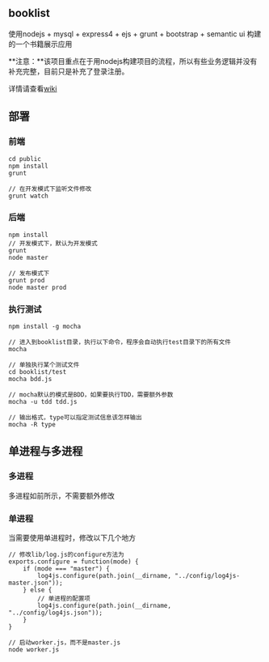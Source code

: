 ## booklist
使用nodejs + mysql + express4 + ejs + grunt + bootstrap + semantic ui 构建的一个书籍展示应用

**注意：**该项目重点在于用nodejs构建项目的流程，所以有些业务逻辑并没有补充完整，目前只是补充了登录注册。

详情请查看[wiki](https://github.com/gcfeng/booklist/wiki)

## 部署
### 前端
    cd public
    npm install
    grunt

    // 在开发模式下监听文件修改
    grunt watch

### 后端
    npm install
    // 开发模式下，默认为开发模式
    grunt
    node master

    // 发布模式下
    grunt prod
    node master prod

### 执行测试
    npm install -g mocha

    // 进入到booklist目录，执行以下命令，程序会自动执行test目录下的所有文件
    mocha

    // 单独执行某个测试文件
    cd booklist/test
    mocha bdd.js

    // mocha默认的模式是BDD，如果要执行TDD，需要额外参数
    mocha -u tdd tdd.js

    // 输出格式，type可以指定测试信息该怎样输出
    mocha -R type


## 单进程与多进程
### 多进程
多进程如前所示，不需要额外修改


### 单进程
当需要使用单进程时，修改以下几个地方

    // 修改lib/log.js的configure方法为
    exports.configure = function(mode) {
        if (mode === "master") {
            log4js.configure(path.join(__dirname, "../config/log4js-master.json"));
        } else {
            // 单进程的配置项
            log4js.configure(path.join(__dirname, "../config/log4js.json"));
        }
    }

    // 启动worker.js，而不是master.js
    node worker.js



